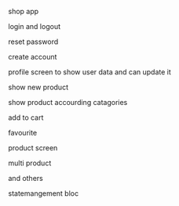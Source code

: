 shop app

login and logout

reset password

create account

profile screen to show user data and can update it

show new product

show product accourding catagories

add to cart

favourite

product screen

multi product

and others

statemangement bloc
